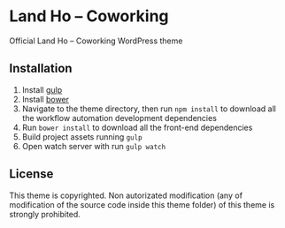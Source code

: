 # Land Ho – Coworking

Official Land Ho – Coworking WordPress theme

## Installation

1. Install [gulp](http://gulpjs.com)
2. Install [bower](https://bower.io/)
3. Navigate to the theme directory, then run `npm install` to download all the workflow automation development dependencies
4. Run `bower install` to download all the front-end dependencies
5. Build project assets running `gulp`
6. Open watch server with run `gulp watch`

## License

This theme is copyrighted. Non autorizated modification (any of modification of the source code inside this theme folder) of this theme is strongly prohibited.
